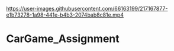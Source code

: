 

https://user-images.githubusercontent.com/66163199/217167877-e1b73278-1a98-441e-b4b3-2074bab8c81e.mp4

# CarGame_Assignment
